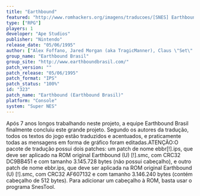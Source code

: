 ```yaml
---
title: "Earthbound"
featured: "http://www.romhackers.org/imagens/traducoes/[SNES] Earthbound - Earthbound Brasil - 1.png"
type: ["RPG"]
players: 1
developer: "Ape Studios"
publisher: "Nintendo"
release_date: "05/06/1995"
author: ["Alex Foffano, Jared Morgan (aka TragicManner), Claus \"Set\" Martins, Gustavo,  Flicky, Gustavo Diógenes (aka @TesauroRaptor),  Pedro (aka Draco),  Thiago Cianci, Vanessa e Vinicius"]
group_name: "Earthbound Brasil"
group_site: "http://www.earthboundbrasil.com/"
patch_version: ""
patch_release: "05/06/1995"
patch_format: "IPS"
patch_status: "100%"
id: "323"
patch_name: "Earthbound (Earthbound Brasil)"
platform: "Console"
system: "Super NES"
---
```


Após 7 anos longos trabalhando neste projeto, a equipe Earthbound Brasil finalmente concluiu este grande projeto. Segundo os autores da tradução, todos os textos do jogo estão traduzidos e acentuados, e praticamente todas as mensagens em forma de gráfico foram editadas.ATENÇÃO:O pacote de tradução possui dois patches: um patch de nome ebbr[!].ips, que deve ser aplicado na ROM original Earthbound (U) [!].smc, com CRC32 DC9BB451 e com tamanho 3.145.728 bytes (não possui cabeçalho), e outro patch de nome ebbr.ips, que deve ser aplicada na ROM original Earthbound (U) [!].smc, com CRC32 AF607132 e com tamanho 3.146.240 bytes (contém cabeçalho de 512 bytes). Para adicionar um cabeçalho à ROM, basta usar o programa SnesTool.